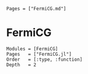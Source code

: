 ```@index
Pages = ["FermiCG.md"]
```

# FermiCG 
```@autodocs
Modules = [FermiCG]
Pages   = ["FermiCG.jl"]
Order   = [:type, :function]
Depth	= 2
```

